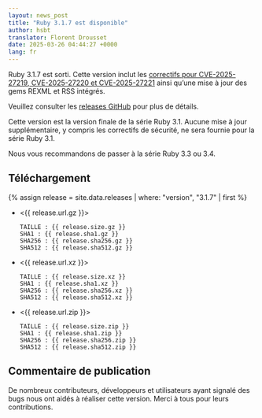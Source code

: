 ```yaml
---
layout: news_post
title: "Ruby 3.1.7 est disponible"
author: hsbt
translator: Florent Drousset
date: 2025-03-26 04:44:27 +0000
lang: fr
---
```


Ruby 3.1.7 est sorti. Cette version inclut les [correctifs pour CVE-2025-27219, CVE-2025-27220 et CVE-2025-27221](https://www.ruby-lang.org/en/news/2025/02/26/security-advisories/) ainsi qu’une mise à jour des gems REXML et RSS intégrés.

Veuillez consulter les [releases GitHub](https://github.com/ruby/ruby/releases/tag/v3_1_7) pour plus de détails.

Cette version est la version finale de la série Ruby 3.1. Aucune mise à jour supplémentaire, y compris les correctifs de sécurité, ne sera fournie pour la série Ruby 3.1.

Nous vous recommandons de passer à la série Ruby 3.3 ou 3.4.

## Téléchargement

{% assign release = site.data.releases | where: "version", "3.1.7" | first %}

* <{{ release.url.gz }}>

      TAILLE : {{ release.size.gz }}
      SHA1 : {{ release.sha1.gz }}
      SHA256 : {{ release.sha256.gz }}
      SHA512 : {{ release.sha512.gz }}

* <{{ release.url.xz }}>

      TAILLE : {{ release.size.xz }}
      SHA1 : {{ release.sha1.xz }}
      SHA256 : {{ release.sha256.xz }}
      SHA512 : {{ release.sha512.xz }}

* <{{ release.url.zip }}>

      TAILLE : {{ release.size.zip }}
      SHA1 : {{ release.sha1.zip }}
      SHA256 : {{ release.sha256.zip }}
      SHA512 : {{ release.sha512.zip }}

## Commentaire de publication

De nombreux contributeurs, développeurs et utilisateurs ayant signalé des bugs nous ont aidés à réaliser cette version.
Merci à tous pour leurs contributions.
